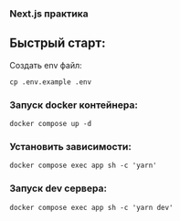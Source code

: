 ### Next.js практика

## Быстрый старт:
Создать env файл:
```
cp .env.example .env
```

### Запуск docker контейнера:

```
docker compose up -d
```

### Установить зависимости:

```
docker compose exec app sh -c 'yarn'
```

### Запуск dev сервера:

```
docker compose exec app sh -c 'yarn dev'
```
